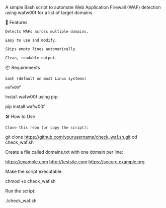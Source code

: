 A simple Bash script to automate Web Application Firewall (WAF) detection using wafw00f for a list of target domains.

📌 Features

    Detects WAFs across multiple domains.

    Easy to use and modify.

    Skips empty lines automatically.

    Clean, readable output.

📦 Requirements

    bash (default on most Linux systems)

    wafw00f

Install wafw00f using pip:

pip install wafw00f

🛠️ How to Use

    Clone this repo (or copy the script):

git clone https://github.com/yourusername/check_waf.sh.git
cd check_waf.sh

Create a file called domains.txt with one domain per line:

https://example.com
http://testsite.com
https://secure.example.org

Make the script executable:

chmod +x check_waf.sh

Run the script:

./check_waf.sh
